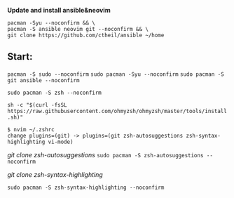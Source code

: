 __Update and install ansible&neovim__
```
pacman -Syu --noconfirm && \
pacman -S ansible neovim git --noconfirm && \
git clone https://github.com/ctheil/ansible ~/home
```
## Start:
`pacman -S sudo --noconfirm`
`sudo pacman -Syu --noconfirm`
`sudo pacman -S git ansible --noconfirm`

`sudo pacman -S zsh --noconfirm`

`sh -c "$(curl -fsSL https://raw.githubusercontent.com/ohmyzsh/ohmyzsh/master/tools/install.sh)"`

```
$ nvim ~/.zshrc
change plugins=(git) -> plugins=(git zsh-autosuggestions zsh-syntax-highlighting vi-mode)
```

*git clone zsh-autosuggestions*
`sudo pacman -S zsh-autosuggestions --noconfirm`

*git clone zsh-syntax-highlighting*

`sudo pacman -S zsh-syntax-highlighting --noconfirm`


